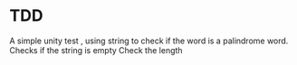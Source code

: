 # TDD
A simple unity test , using string to check if the word is a palindrome word.
Checks if the string is empty
Check the length
